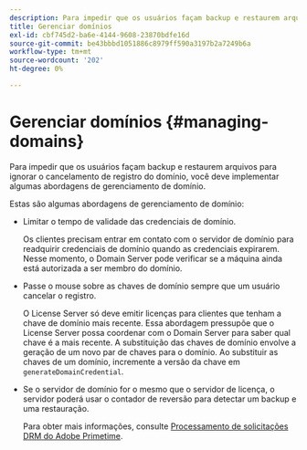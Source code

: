 ```yaml
---
description: Para impedir que os usuários façam backup e restaurem arquivos para ignorar o cancelamento de registro do domínio, você deve implementar algumas abordagens de gerenciamento de domínio.
title: Gerenciar domínios
exl-id: cbf745d2-ba6e-4144-9608-23870bdfe16d
source-git-commit: be43bbbd1051886c8979ff590a3197b2a7249b6a
workflow-type: tm+mt
source-wordcount: '202'
ht-degree: 0%

---
```


# Gerenciar domínios {#managing-domains}

Para impedir que os usuários façam backup e restaurem arquivos para ignorar o cancelamento de registro do domínio, você deve implementar algumas abordagens de gerenciamento de domínio.

Estas são algumas abordagens de gerenciamento de domínio:

* Limitar o tempo de validade das credenciais de domínio.

   Os clientes precisam entrar em contato com o servidor de domínio para readquirir credenciais de domínio quando as credenciais expirarem. Nesse momento, o Domain Server pode verificar se a máquina ainda está autorizada a ser membro do domínio.
* Passe o mouse sobre as chaves de domínio sempre que um usuário cancelar o registro.

   O License Server só deve emitir licenças para clientes que tenham a chave de domínio mais recente. Essa abordagem pressupõe que o License Server possa coordenar com o Domain Server para saber qual chave é a mais recente. A substituição das chaves de domínio envolve a geração de um novo par de chaves para o domínio. Ao substituir as chaves de um domínio, incremente a versão da chave em `generateDomainCredential`.
* Se o servidor de domínio for o mesmo que o servidor de licença, o servidor poderá usar o contador de reversão para detectar um backup e uma restauração.

   Para obter mais informações, consulte [Processamento de solicitações DRM do Adobe Primetime](../../protecting-content/implementing-the-license-server/processing-drm-requests.md).
